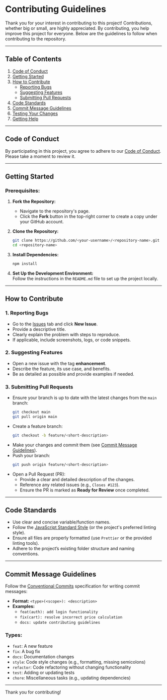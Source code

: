 
# Contributing Guidelines

Thank you for your interest in contributing to this project! Contributions, whether big or small, are highly appreciated. By contributing, you help improve this project for everyone. Below are the guidelines to follow when contributing to the repository.

---

## **Table of Contents**
1. [Code of Conduct](#code-of-conduct)
2. [Getting Started](#getting-started)
3. [How to Contribute](#how-to-contribute)
   - [Reporting Bugs](#reporting-bugs)
   - [Suggesting Features](#suggesting-features)
   - [Submitting Pull Requests](#submitting-pull-requests)
4. [Code Standards](#code-standards)
5. [Commit Message Guidelines](#commit-message-guidelines)
6. [Testing Your Changes](#testing-your-changes)
7. [Getting Help](#getting-help)

---

## **Code of Conduct**
By participating in this project, you agree to adhere to our [Code of Conduct](./CODE_OF_CONDUCT.md). Please take a moment to review it.

---

## **Getting Started**
### Prerequisites:
1. **Fork the Repository:**
   - Navigate to the repository's page.
   - Click the **Fork** button in the top-right corner to create a copy under your GitHub account.
   
2. **Clone the Repository:**
   ```bash
   git clone https://github.com/<your-username>/<repository-name>.git
   cd <repository-name>
   ```

3. **Install Dependencies:**
   ```bash
   npm install
   ```

4. **Set Up the Development Environment:**  
   Follow the instructions in the `README.md` file to set up the project locally.

---

## **How to Contribute**

### 1. Reporting Bugs
- Go to the [Issues](../../issues) tab and click **New Issue**.
- Provide a descriptive title.
- Clearly explain the problem with steps to reproduce.
- If applicable, include screenshots, logs, or code snippets.

### 2. Suggesting Features
- Open a new issue with the tag **enhancement**.
- Describe the feature, its use case, and benefits.
- Be as detailed as possible and provide examples if needed.

### 3. Submitting Pull Requests
- Ensure your branch is up to date with the latest changes from the `main` branch:
  ```bash
  git checkout main
  git pull origin main
  ```
- Create a feature branch:
  ```bash
  git checkout -b feature/<short-description>
  ```
- Make your changes and commit them (see [Commit Message Guidelines](#commit-message-guidelines)).
- Push your branch:
  ```bash
  git push origin feature/<short-description>
  ```
- Open a Pull Request (PR):
  - Provide a clear and detailed description of the changes.
  - Reference any related issues (e.g., `Closes #123`).
  - Ensure the PR is marked as **Ready for Review** once completed.

---

## **Code Standards**
- Use clear and concise variable/function names.
- Follow the [JavaScript Standard Style](https://standardjs.com/) (or the project's preferred linting style).
- Ensure all files are properly formatted (use `Prettier` or the provided linting tools).
- Adhere to the project’s existing folder structure and naming conventions.

---

## **Commit Message Guidelines**
Follow the [Conventional Commits](https://www.conventionalcommits.org/) specification for writing commit messages:
- **Format:** `<type>(<scope>): <description>`
- **Examples:**
  - `feat(auth): add login functionality`
  - `fix(cart): resolve incorrect price calculation`
  - `docs: update contributing guidelines`

### Types:
- `feat`: A new feature
- `fix`: A bug fix
- `docs`: Documentation changes
- `style`: Code style changes (e.g., formatting, missing semicolons)
- `refactor`: Code refactoring without changing functionality
- `test`: Adding or updating tests
- `chore`: Miscellaneous tasks (e.g., updating dependencies)

---



Thank you for contributing!
